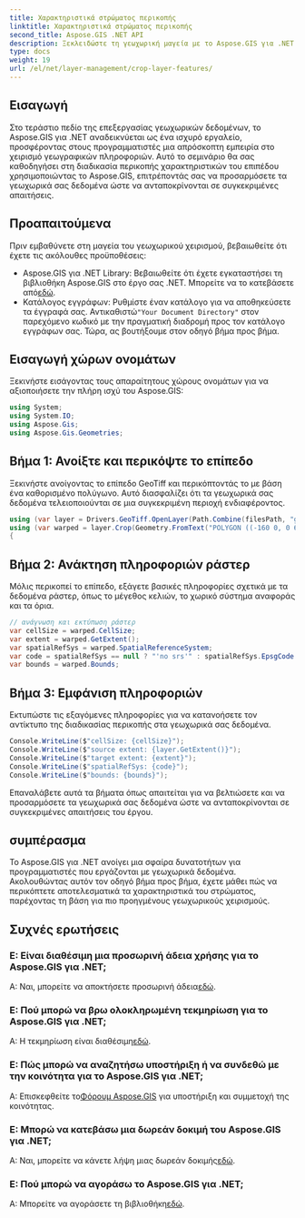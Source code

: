 ```yaml
---
title: Χαρακτηριστικά στρώματος περικοπής
linktitle: Χαρακτηριστικά στρώματος περικοπής
second_title: Aspose.GIS .NET API
description: Ξεκλειδώστε τη γεωχωρική μαγεία με το Aspose.GIS για .NET! Το στρώμα περικοπής χαρακτηρίζεται αβίαστα. Κατεβάστε τη δωρεάν δοκιμή σας τώρα. #Aspose #GIS #geospatial
type: docs
weight: 19
url: /el/net/layer-management/crop-layer-features/
---
```

## Εισαγωγή
Στο τεράστιο πεδίο της επεξεργασίας γεωχωρικών δεδομένων, το Aspose.GIS για .NET αναδεικνύεται ως ένα ισχυρό εργαλείο, προσφέροντας στους προγραμματιστές μια απρόσκοπτη εμπειρία στο χειρισμό γεωγραφικών πληροφοριών. Αυτό το σεμινάριο θα σας καθοδηγήσει στη διαδικασία περικοπής χαρακτηριστικών του επιπέδου χρησιμοποιώντας το Aspose.GIS, επιτρέποντάς σας να προσαρμόσετε τα γεωχωρικά σας δεδομένα ώστε να ανταποκρίνονται σε συγκεκριμένες απαιτήσεις.
## Προαπαιτούμενα
Πριν εμβαθύνετε στη μαγεία του γεωχωρικού χειρισμού, βεβαιωθείτε ότι έχετε τις ακόλουθες προϋποθέσεις:
-  Aspose.GIS για .NET Library: Βεβαιωθείτε ότι έχετε εγκαταστήσει τη βιβλιοθήκη Aspose.GIS στο έργο σας .NET. Μπορείτε να το κατεβάσετε από[εδώ](https://releases.aspose.com/gis/net/).
-  Κατάλογος εγγράφων: Ρυθμίστε έναν κατάλογο για να αποθηκεύσετε τα έγγραφά σας. Αντικαθιστώ`"Your Document Directory"` στον παρεχόμενο κωδικό με την πραγματική διαδρομή προς τον κατάλογο εγγράφων σας.
Τώρα, ας βουτήξουμε στον οδηγό βήμα προς βήμα.
## Εισαγωγή χώρων ονομάτων
Ξεκινήστε εισάγοντας τους απαραίτητους χώρους ονομάτων για να αξιοποιήσετε την πλήρη ισχύ του Aspose.GIS:
```csharp
using System;
using System.IO;
using Aspose.Gis;
using Aspose.Gis.Geometries;
```
## Βήμα 1: Ανοίξτε και περικόψτε το επίπεδο
Ξεκινήστε ανοίγοντας το επίπεδο GeoTiff και περικόπτοντάς το με βάση ένα καθορισμένο πολύγωνο. Αυτό διασφαλίζει ότι τα γεωχωρικά σας δεδομένα τελειοποιούνται σε μια συγκεκριμένη περιοχή ενδιαφέροντος.
```csharp
using (var layer = Drivers.GeoTiff.OpenLayer(Path.Combine(filesPath, "geodetic_world.tif")))
using (var warped = layer.Crop(Geometry.FromText("POLYGON ((-160 0, 0 60, 160 0, 0 -160, -160 0))")))
{
```
## Βήμα 2: Ανάκτηση πληροφοριών ράστερ
Μόλις περικοπεί το επίπεδο, εξάγετε βασικές πληροφορίες σχετικά με τα δεδομένα ράστερ, όπως το μέγεθος κελιών, το χωρικό σύστημα αναφοράς και τα όρια.
```csharp
// ανάγνωση και εκτύπωση ράστερ
var cellSize = warped.CellSize;
var extent = warped.GetExtent();
var spatialRefSys = warped.SpatialReferenceSystem;
var code = spatialRefSys == null ? "'no srs'" : spatialRefSys.EpsgCode.ToString();
var bounds = warped.Bounds;
```
## Βήμα 3: Εμφάνιση πληροφοριών
Εκτυπώστε τις εξαγόμενες πληροφορίες για να κατανοήσετε τον αντίκτυπο της διαδικασίας περικοπής στα γεωχωρικά σας δεδομένα.
```csharp
Console.WriteLine($"cellSize: {cellSize}");
Console.WriteLine($"source extent: {layer.GetExtent()}");
Console.WriteLine($"target extent: {extent}");
Console.WriteLine($"spatialRefSys: {code}");
Console.WriteLine($"bounds: {bounds}");
```
Επαναλάβετε αυτά τα βήματα όπως απαιτείται για να βελτιώσετε και να προσαρμόσετε τα γεωχωρικά σας δεδομένα ώστε να ανταποκρίνονται σε συγκεκριμένες απαιτήσεις του έργου.
## συμπέρασμα
Το Aspose.GIS για .NET ανοίγει μια σφαίρα δυνατοτήτων για προγραμματιστές που εργάζονται με γεωχωρικά δεδομένα. Ακολουθώντας αυτόν τον οδηγό βήμα προς βήμα, έχετε μάθει πώς να περικόπτετε αποτελεσματικά τα χαρακτηριστικά του στρώματος, παρέχοντας τη βάση για πιο προηγμένους γεωχωρικούς χειρισμούς.
## Συχνές ερωτήσεις
### Ε: Είναι διαθέσιμη μια προσωρινή άδεια χρήσης για το Aspose.GIS για .NET;
 Α: Ναι, μπορείτε να αποκτήσετε προσωρινή άδεια[εδώ](https://purchase.aspose.com/temporary-license/).
### Ε: Πού μπορώ να βρω ολοκληρωμένη τεκμηρίωση για το Aspose.GIS για .NET;
 Α: Η τεκμηρίωση είναι διαθέσιμη[εδώ](https://reference.aspose.com/gis/net/).
### Ε: Πώς μπορώ να αναζητήσω υποστήριξη ή να συνδεθώ με την κοινότητα για το Aspose.GIS για .NET;
 Α: Επισκεφθείτε το[Φόρουμ Aspose.GIS](https://forum.aspose.com/c/gis/33) για υποστήριξη και συμμετοχή της κοινότητας.
### Ε: Μπορώ να κατεβάσω μια δωρεάν δοκιμή του Aspose.GIS για .NET;
 Α: Ναι, μπορείτε να κάνετε λήψη μιας δωρεάν δοκιμής[εδώ](https://releases.aspose.com/).
### Ε: Πού μπορώ να αγοράσω το Aspose.GIS για .NET;
 Α: Μπορείτε να αγοράσετε τη βιβλιοθήκη[εδώ](https://purchase.aspose.com/buy).
